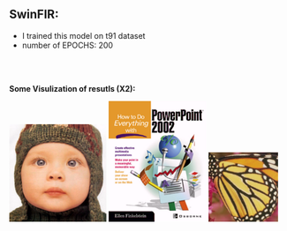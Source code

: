 ## SwinFIR:

- I trained this model on t91 dataset
- number of EPOCHS: 200

<br/>
<br/>

**Some Visulization of resutls (X2):**
<div>
    <img src="results/val_sr_200_6.png" alt= "baby" display='inline-block' width=35%>
    <img src="results/val_sr_200_8.png" alt="powerpoint" display='inline-block' width=35%>
    <img src="results/val_sr_200_14.png" alt="butterfly" display='inline-block' width=25%>
</div>